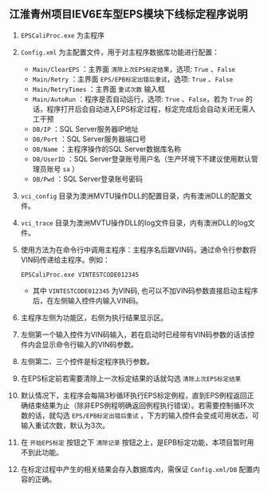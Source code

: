 ## 江淮青州项目IEV6E车型EPS模块下线标定程序说明

1. `EPSCaliProc.exe` 为主程序

2. `Config.xml` 为主配置文件，用于对主程序数据库功能进行配置：
	- `Main/ClearEPS` ：主界面 `清除上次EPS标定结果`，选项: `True` 、`False`
	- `Main/Retry` ：主界面 `EPS/EPB标定出错后重试`，选项: `True` 、`False`
	- `Main/RetryTimes` ：主界面 `重试次数` 输入框
	- `Main/AutoRun` ：程序是否自动运行，选项: `True` 、`False`，若为 `True` 的话，程序打开后会自动进入EPS标定过程，标定完成后会自动关闭无需人工干预
	- `DB/IP` ：SQL Server服务器IP地址
	- `DB/Port` ：SQL Server服务器端口号
	- `DB/Name` ：主程序操作的SQL Server数据库名称
	- `DB/UserID` ：SQL Server登录账号用户名（生产环境下不建议使用默认管理员账号 `sa` ）
	- `DB/Pwd` ：SQL Server登录账号密码

3. `vci_config` 目录为澳洲MVTU操作DLL的配置目录，内有澳洲DLL的配置文件。

4. `vci_trace` 目录为澳洲MVTU操作DLL的log文件目录，内有澳洲DLL的log文件。

5. 使用方法为在命令行中调用主程序：主程序名后跟VIN码，通过命令行参数将VIN码传递给主程序。例如：

	```dos
	EPSCaliProc.exe VINTESTCODE012345
	```

	- 其中 `VINTESTCODE012345` 为VIN码, 也可以不加VIN码参数直接启动主程序后，在左侧输入控件内输入VIN码。

6. 主程序左侧为功能区，右侧为执行结果显示区。

7. 左侧第一个输入控件为VIN码输入，若在启动时已经带有VIN码参数的话该控件内会显示命令行输入的VIN码参数。

8. 左侧第二、三个控件是标定程序执行参数。

9. 在EPS标定前若需要清除上一次标定结果的话就勾选 `清除上次EPS标定结果`

10. 默认情况下，主程序会每隔3秒循环执行EPS标定例程，直到EPS例程返回正确结束结果为止（除非EPS例程明确返回例程执行错误）。若需要控制循环次数的话，就勾选 `EPS/EPB标定出错后重试` ，下方的输入控件会变成可用状态，可输入重试次数，默认为3次。

11. 在 `开始EPS标定` 按钮之下 `清除记录` 按钮之上，是EPB标定功能，本项目暂时用不到此功能。

12. 在标定过程中产生的相关结果会存入数据库内，需保证 `Config.xml/DB` 配置内容的正确。